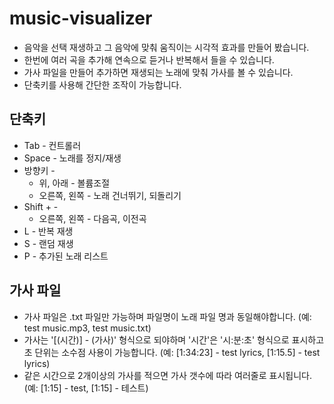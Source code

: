 # music-visualizer
* 음악을 선택 재생하고 그 음악에 맞춰 움직이는 시각적 효과를 만들어 봤습니다.
* 한번에 여러 곡을 추가해 연속으로 듣거나 반복해서 들을 수 있습니다.
* 가사 파일을 만들어 추가하면 재생되는 노래에 맞춰 가사를 볼 수 있습니다.
* 단축키를 사용해 간단한 조작이 가능합니다.

## 단축키
* Tab - 컨트롤러
* Space - 노래를 정지/재생
* 방향키 -
  - 위, 아래 - 볼륨조절
  - 오른쪽, 왼쪽 - 노래 건너뛰기, 되돌리기
* Shift + -
  - 오른쪽, 왼쪽 - 다음곡, 이전곡
* L - 반복 재생
* S - 랜덤 재생
* P - 추가된 노래 리스트
 
## 가사 파일
* 가사 파일은 .txt 파일만 가능하며 파일명이 노래 파일 명과 동일해야합니다. (예: test music.mp3, test music.txt)
* 가사는 '[(시간)] - (가사)' 형식으로 되야하며 '시간'은 '시:분:초' 형식으로 표시하고 초 단위는 소수점 사용이 가능합니다. (예: [1:34:23] - test lyrics, [1:15.5] - test lyrics)
* 같은 시간으로 2개이상의 가사를 적으면 가사 갯수에 따라 여러줄로 표시됩니다. (예: [1:15] - test, [1:15] - 테스트)
